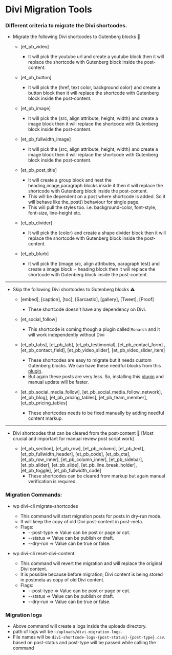 # Divi Migration Tools

### Different criteria to migrate the Divi shortcodes. 

* Migrate the following Divi shortcodes to Gutenberg blocks 🙌

    * [et_pb_video]
        * It will pick the youtube url and create a youtube block then it will replace the shortcode with Gutenberg block inside the post-content.
        
    * [et_pb_button]
        * It will pick the {href, text color, background color} and create a button block then it will replace the shortcode with Gutenberg block inside the post-content.
        
    * [et_pb_image]
        * It will pick the {src, align attribute, height, width} and create a image block then it will replace the shortcode with Gutenberg block inside the post-content.

    * [et_pb_fullwidth_image]
        * It will pick the {src, align attribute, height, width} and create a image block then it will replace the shortcode with Gutenberg block inside the post-content.

    * [et_pb_post_title]
        * It will create a group block and nest the heading,image,paragraph blocks inside it then it will replace the shortcode with Gutenberg block inside the post-content.
        * This will be dependent on a post where shortcode is added. So it will behave like the_post() behaviour for single page.
        * This will pull the styles too. i.e. background-color, font-style, font-size, line-height etc.  

    * [et_pb_divider]
        * It will pick the {color} and create a shape divider block then it will replace the shortcode with Gutenberg block inside the post-content.

    * [et_pb_blurb]
        * It will pick the {image src, align attributes, paragraph test} and create a image block + heading block then it will replace the shortcode with Gutenberg block inside the post-content.
---

* Skip the following Divi shortcodes to Gutenberg blocks ⚠️

    * [embed], [caption], [toc], [Sarcastic], [gallery], [Tweet], [Proof]
        * These shortcode doesn't have any dependency on Divi.

    * [et_social_follow]
        * This shortcode is coming though a plugin called `Monarch` and it will work independently without Divi
 
    * [et_pb_tabs], [et_pb_tab], [et_pb_testimonial], [et_pb_contact_form] , [et_pb_contact_field], [et_pb_video_slider], [et_pb_video_slider_item]
        * These shortcodes are easy to migrate but it needs custom Gutenberg blocks. We can have these needful blocks from this [plugin](https://wordpress.org/plugins/kadence-blocks/).
        * But again these posts are very less. So, installing this [plugin](https://wordpress.org/plugins/kadence-blocks/) and manual update will be faster.

    * [et_pb_social_media_follow], [et_pb_social_media_follow_network], [et_pb_blog], [et_pb_pricing_tables], [et_pb_team_member], [et_pb_pricing_tables]
        * These shortcodes needs to be fixed manually by adding needful content markup.

---

* Divi shortcodes that can be cleared from the post-content 🧐 [Most crucial and important for manual review post script work]

    * [et_pb_section], [et_pb_row], [et_pb_column], [et_pb_text], [et_pb_fullwidth_header], [et_pb_code], [et_pb_cta], [et_pb_row_inner], [et_pb_column_inner], [et_pb_sidebar], [et_pb_slider], [et_pb_slide], [et_pb_line_break_holder], [et_pb_toggle], [et_pb_fullwidth_code]
        * These shortcodes can be cleared from markup but again manual verification is required.
    

### Migration Commands:

* wp divi-cli migrate-shortcodes
    * This command will start migration posts for posts in dry-run mode.
    * It will keep the copy of old Divi post-content in post-meta.
    * Flags:
        * --post-type => Value can be post or page or cpt.
        * --status => Value can be publish or draft.
        * --dry-run => Value can be true or false.

* wp divi-cli reset-divi-content
    * This command will revert the migration and will replace the original Divi content.
    * It is possible because before migration, Divi content is being stored in postmeta as copy of old Divi content.
    * Flags:
        * --post-type => Value can be post or page or cpt.
        * --status => Value can be publish or draft.
        * --dry-run => Value can be true or false.
    
### Migration logs

* Above command will create a logs inside the uploads directory.
* path of logs will be `~/uploads/divi-migration-logs`.
* File names will be `divi-shortcode-logs-{post-status}-{post-type}.csv`. based on post-status and post-type will be passed while calling the command